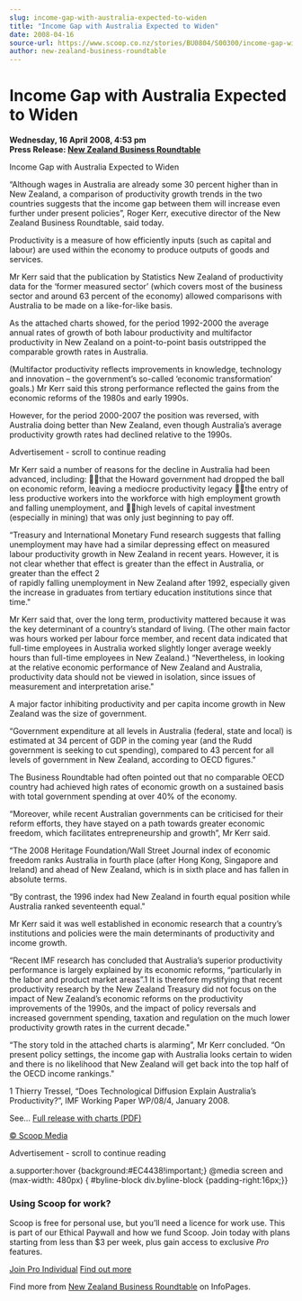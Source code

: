 ```yaml
---
slug: income-gap-with-australia-expected-to-widen
title: "Income Gap with Australia Expected to Widen"
date: 2008-04-16
source-url: https://www.scoop.co.nz/stories/BU0804/S00300/income-gap-with-australia-expected-to-widen.htm
author: new-zealand-business-roundtable
---
```

Income Gap with Australia Expected to Widen
===========================================

**Wednesday, 16 April 2008, 4:53 pm**  
**Press Release: [New Zealand Business Roundtable](https://info.scoop.co.nz/New_Zealand_Business_Roundtable)**

Income Gap with Australia Expected to Widen

“Although wages in Australia are already some 30 percent higher than in New Zealand, a comparison of productivity growth trends in the two countries suggests that the income gap between them will increase even further under present policies”, Roger Kerr, executive director of the New Zealand Business Roundtable, said today.

Productivity is a measure of how efficiently inputs (such as capital and labour) are used within the economy to produce outputs of goods and services.

Mr Kerr said that the publication by Statistics New Zealand of productivity data for the ‘former measured sector’ (which covers most of the business sector and around 63 percent of the economy) allowed comparisons with Australia to be made on a like-for-like basis.

As the attached charts showed, for the period 1992-2000 the average annual rates of growth of both labour productivity and multifactor productivity in New Zealand on a point-to-point basis outstripped the comparable growth rates in Australia.

(Multifactor productivity reflects improvements in knowledge, technology and innovation – the government’s so-called ‘economic transformation’ goals.) Mr Kerr said this strong performance reflected the gains from the economic reforms of the 1980s and early 1990s.

However, for the period 2000-2007 the position was reversed, with Australia doing better than New Zealand, even though Australia’s average productivity growth rates had declined relative to the 1990s.

Advertisement - scroll to continue reading





Mr Kerr said a number of reasons for the decline in Australia had been advanced, including: that the Howard government had dropped the ball on economic reform, leaving a mediocre productivity legacy the entry of less productive workers into the workforce with high employment growth and falling unemployment, and high levels of capital investment (especially in mining) that was only just beginning to pay off.

“Treasury and International Monetary Fund research suggests that falling unemployment may have had a similar depressing effect on measured labour productivity growth in New Zealand in recent years. However, it is not clear whether that effect is greater than the effect in Australia, or greater than the effect 2  
of rapidly falling unemployment in New Zealand after 1992, especially given the increase in graduates from tertiary education institutions since that time."

Mr Kerr said that, over the long term, productivity mattered because it was the key determinant of a country’s standard of living. (The other main factor was hours worked per labour force member, and recent data indicated that full-time employees in Australia worked slightly longer average weekly hours than full-time employees in New Zealand.) “Nevertheless, in looking at the relative economic performance of New Zealand and Australia, productivity data should not be viewed in isolation, since issues of measurement and interpretation arise."

A major factor inhibiting productivity and per capita income growth in New Zealand was the size of government.

“Government expenditure at all levels in Australia (federal, state and local) is estimated at 34 percent of GDP in the coming year (and the Rudd government is seeking to cut spending), compared to 43 percent for all levels of government in New Zealand, according to OECD figures."

The Business Roundtable had often pointed out that no comparable OECD country had achieved high rates of economic growth on a sustained basis with total government spending at over 40% of the economy.

“Moreover, while recent Australian governments can be criticised for their reform efforts, they have stayed on a path towards greater economic freedom, which facilitates entrepreneurship and growth”, Mr Kerr said.

“The 2008 Heritage Foundation/Wall Street Journal index of economic freedom ranks Australia in fourth place (after Hong Kong, Singapore and Ireland) and ahead of New Zealand, which is in sixth place and has fallen in absolute terms.

“By contrast, the 1996 index had New Zealand in fourth equal position while Australia ranked seventeenth equal."

Mr Kerr said it was well established in economic research that a country’s institutions and policies were the main determinants of productivity and income growth.

“Recent IMF research has concluded that Australia’s superior productivity performance is largely explained by its economic reforms, “particularly in the labor and product market areas”.1 It is therefore mystifying that recent productivity research by the New Zealand Treasury did not focus on the impact of New Zealand’s economic reforms on the productivity improvements of the 1990s, and the impact of policy reversals and increased government spending, taxation and regulation on the much lower productivity growth rates in the current decade."

“The story told in the attached charts is alarming”, Mr Kerr concluded. “On present policy settings, the income gap with Australia looks certain to widen and there is no likelihood that New Zealand will get back into the top half of the OECD income rankings."

1 Thierry Tressel, “Does Technological Diffusion Explain Australia’s Productivity?”, IMF Working Paper WP/08/4, January 2008.

See... [Full release with charts (PDF)](http://img.scoop.co.nz/media/pdfs/0804/Income_Gap_with_Australia_Expected_to_Widen.pdf)  

[© Scoop Media](http://www.scoop.co.nz/about/terms.html)  

Advertisement - scroll to continue reading



a.supporter:hover {background:#EC4438!important;} @media screen and (max-width: 480px) { #byline-block div.byline-block {padding-right:16px;}}

### Using Scoop for work?

Scoop is free for personal use, but you’ll need a licence for work use. This is part of our Ethical Paywall and how we fund Scoop. Join today with plans starting from less than $3 per week, plus gain access to exclusive _Pro_ features.  
  
[Join Pro Individual](https://pro.scoop.co.nz/Individual/?from=ProIn24) [Find out more](https://pro.scoop.co.nz/using-scoop-for-work/?from=ProIn24)

Find more from [New Zealand Business Roundtable](https://info.scoop.co.nz/New_Zealand_Business_Roundtable) on InfoPages.